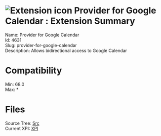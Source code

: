 # ![Extension icon](https://addons.thunderbird.net/user-media/addon_icons/4/4631-64.png?modified=75868503) Provider for Google Calendar : Extension Summary

Name: Provider for Google Calendar  
Id: 4631  
Slug: provider-for-google-calendar  
Description: Allows bidirectional access to Google Calendar
  

# Compatibility
Min: 68.0  
Max: *  

# Files

Source Tree: [Src](x68/4631-provider-for-google-calendar/src)  
Current XPI: [XPI](x68/4631-provider-for-google-calendar/xpi)  



